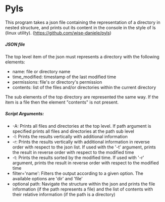 # Pyls

This program takes a json file containing the representation of a directory in nested structure, and prints out its content in the console in the style of ls (linux utility).
(https://github.com/wise-daniele/pyls)

##### JSON file
The top level item of the json must represents a directory with the following elements:
* name: file or directory name
* time_modified: timestamp of the last modified time
* permissions: file's or directory's permission
* contents: list of the files and/or directories within the current directory

The sub elements of the top directory are represented the same way. If the item is a file then the element "contents" is not present.

##### Script Arguments:
* -A: Prints all files and directories at the top level. If path argument is specified prints all files and directories at the path sub level
* -l: Prints the results vertically with additional information
* -r: Prints the results vertically with additional information in reverse order with respect to the json list. If used with the '-t' argument, prints the result in reverse order with respect to the modified time
* -t: Prints the results sorted by the modified time. If used with '-r' argument, prints the result in reverse order with respect to the modified time
* filter='name': Filters the output according to a given option. The available options are 'dir' and 'file'
* optional path: Navigate the structure within the json and prints the file information (if the path represents a file) and the list of contents with their relative information (if the path is a directory)
